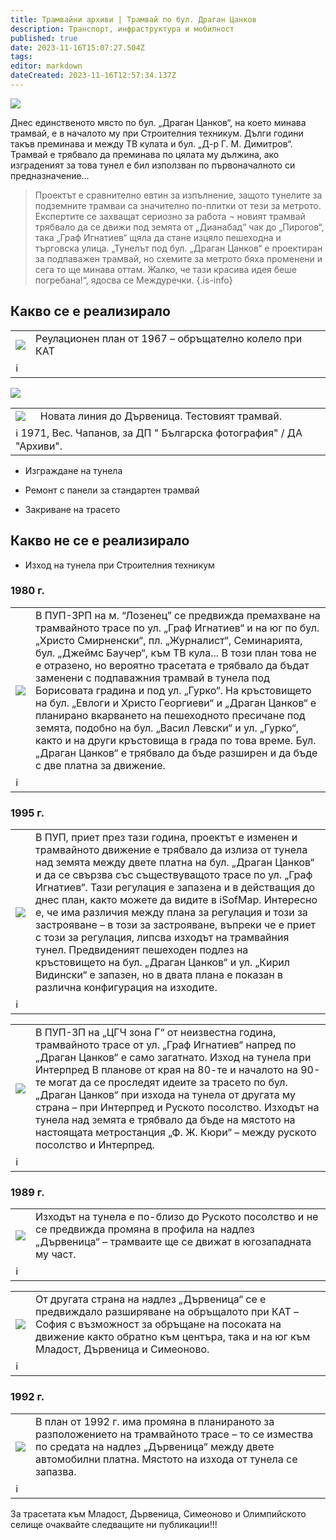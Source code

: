 ```yaml
---
title: Трамвайни архиви | Трамвай по бул. Драган Цанков
description: Транспорт, инфраструктура и мобилност
published: true
date: 2023-11-16T15:07:27.504Z
tags: 
editor: markdown
dateCreated: 2023-11-16T12:57:34.137Z
---
```


  <img src="https://drive.google.com/uc?id=1zriL-tULDSUaiA_9Y7HOtmyBuOv_Xjc-">
  
  
Днес единственото място по бул. „Драган Цанков“, на което минава трамвай, е в началото му при Строителния техникум. Дълги години такъв преминава и между ТВ кулата и бул. „Д-р Г. М. Димитров“. Трамвай е трябвало да преминава по цялата му дължина, ако изграденият за това тунел е бил използван по първоначалното си предназначение…

> Проектът е сравнително евтин за изпълнение, защото тунелите за подземните трамваи са значително по-плитки от тези за метрото. Експертите се захващат сериозно за работа ¬ новият трамвай трябвало да се движи под земята от „Дианабад“ чак до „Пирогов“, така „Граф Игнатиев“ щяла да стане изцяло пешеходна и търговска улица.
> „Тунелът под бул. „Драган Цанков“ е проектиран за подпаважен трамвай, но схемите за метрото бяха променени и сега то ще минава оттам. Жалко, че тази красива идея беше погребана!“, ядосва се Междуречки.
{.is-info}


## Какво се е реализирало

<div class="table-responsive"><table style="width:100%"><tr>
<td><img src="https://drive.google.com/uc?id=1jlzTnwe1UOSG7B4qgwOHQfNtkPFLd_a0"></td>
<td>Реулационен план от 1967 – обръщателно колело при КАТ </tr>
  <td colspan=2 >ℹ️ <a href=""><b></b></a></td></table></div>
  
  <img src="https://drive.google.com/uc?id=1TRkoQEIsdfbTXfAPwjwYDUrKl1Vf3-h_">
   
  
<div class="table-responsive"><table style="width:100%"><tr>
<td><img src="https://drive.google.com/uc?id=1yGClll4DfQxlv_q1S63B8HF-Mia_lYX6"></td>
<td>Новата линия до Дървеница. Тестовият трамвай.
 </tr>
  <td colspan=2 >ℹ️ 1971, Вес. Чапанов, за ДП " Българска фотография" / ДА "Архиви".<a href=""><b></b></a></td></table></div>
  
  
- Изграждане на тунела


- Ремонт с панели за стандартен трамвай


- Закриване на трасето

## Какво не се е реализирало

- Изход на тунела при Строителния техникум

### 1980 г.
<div class="table-responsive"><table style="width:100%"><tr>
<td><img src="https://drive.google.com/uc?id=1hd4P-TsmmMhB5BF1eJcujTBAlyRU5imm"></td>
<td>В ПУП-ЗРП на м. “Лозенец” се предвижда премахване на трамвайното трасе по ул. „Граф Игнатиев“ и на юг по бул. „Христо Смирненски“, пл. „Журналист“, Семинарията, бул. „Джеймс Баучер“, към ТВ кула... В този план това не е отразено, но вероятно трасетата е трябвало да бъдат заменени с подпаважния трамвай в тунела под Борисовата градина и под ул. „Гурко“. На кръстовището на бул. „Евлоги и Христо Георгиеви“ и „Драган Цанков“ е планирано вкарването на пешеходното пресичане под земята, подобно на бул. „Васил Левски“ и ул. „Гурко“, както и на други кръстовища в града по това време. Бул. „Драган Цанков“ е трябвало да бъде разширен и да бъде с две платна за движение. </tr>
  <td colspan=2 >ℹ️ <a href=""><b></b></a></td></table></div>
  


### 1995 г.
<div class="table-responsive"><table style="width:100%"><tr>
<td><img src="https://drive.google.com/uc?id=1XdHzNlGbGlNtF33N2jmpTl1lgxwxdN9i"></td>
<td>В ПУП, приет през тази година, проектът е изменен и трамвайното движение е трябвало да излиза от тунела над земята между двете платна на бул. „Драган Цанков“ и да се свързва със съществуващото трасе по ул. „Граф Игнатиев“. Тази регулация е запазена и в действащия до днес план, както можете да видите в iSofMap.
Интересно е, че има различия между плана за регулация и този за застрояване – в този за застрояване, въпреки че е приет с този за регулация, липсва изходът на трамвайния тунел. Предвиденият пешеходен подлез на кръстовището на бул. „Драган Цанков“ и ул. „Кирил Видински“ е запазен, но в двата плана е показан в различна конфигурация на изходите. </tr>
  <td colspan=2 >ℹ️ <a href=""><b></b></a></td></table></div>
  
  
<div class="table-responsive"><table style="width:100%"><tr>
<td><img src="https://drive.google.com/uc?id=18ZhZTUEaWEXchSaU4vghAyjBOKJEsmpx"></td>
<td>В ПУП-ЗП на „ЦГЧ зона Г“ от неизвестна година, трамвайното трасе от ул. „Граф Игнатиев“ напред по „Драган Цанков“ е само загатнато.
Изход на тунела при Интерпред
В планове от края на 80-те и началото на 90-те могат да се проследят идеите за трасето по бул. „Драган Цанков“ при изхода на тунела от другата му страна – при Интерпред и Руското посолство. Изходът на тунела над земята е трябвало да бъде на мястото на настоящата метростанция „Ф. Ж. Кюри“ – между руското посолство и Интерпред.
</tr>
  <td colspan=2 >ℹ️ <a href=""><b></b></a></td></table></div>
  


###  1989 г.
<div class="table-responsive"><table style="width:100%"><tr>
<td><img src="https://drive.google.com/uc?id=1S86OGDvMtoDN-CXKx-l_D8IBXaHV4mpJ"></td>
<td>Изходът на тунела е по-близо до Руското посолство и не се предвижда промяна в профила на надлез „Дървеница“ – трамваите ще се движат в югозападната му част.</tr>
  <td colspan=2 >ℹ️ <a href=""><b></b></a></td></table></div>
  
  
<div class="table-responsive"><table style="width:100%"><tr>
<td><img src="https://drive.google.com/uc?id=
1RBRTQst2ATBcR2ZrIZUxnoe32J6BPxBa
"></td>
<td>От другата страна на надлез „Дървеница“ се е предвиждало разширяване на обръщалото при КАТ –София с възможност за обръщане на посоката на движение както обратно към центъра, така и на юг към Младост, Дървеница и Симеоново. </tr>
  <td colspan=2 >ℹ️ <a href=""><b></b></a></td></table></div>
  
  


### 1992 г.
<div class="table-responsive"><table style="width:100%"><tr>
<td><img src="https://drive.google.com/uc?id=1z8dI0kom-z6T6mzIxinrJHiVEJLBD20i"></td>
<td>В план от 1992 г. има промяна в планираното за разположението на трамвайното трасе – то се измества по средата на надлез „Дървеница“ между двете автомобилни платна. Мястото на изхода от тунела се запазва. </tr>
  <td colspan=2 >ℹ️ <a href=""><b></b></a></td></table></div>
  
  
  
  

За трасетата към Младост, Дървеница, Симеоново и Олимпийското селище очаквайте следващите ни публикации!!!
